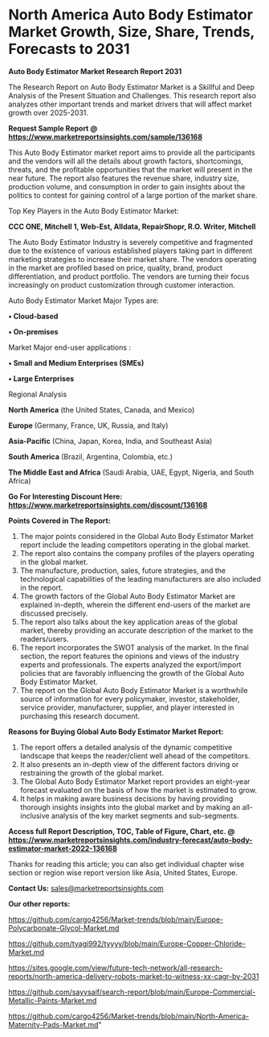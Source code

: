 # North America Auto Body Estimator Market Growth, Size, Share, Trends, Forecasts to 2031

<strong>Auto Body Estimator Market Research Report 2031</strong>

The Research Report on Auto Body Estimator Market is a Skillful and Deep Analysis of the Present Situation and Challenges. This research report also analyzes other important trends and market drivers that will affect market growth over 2025-2031.

<strong>Request Sample Report @ <a href=https://www.marketreportsinsights.com/sample/136168>https://www.marketreportsinsights.com/sample/136168</a></strong>

This Auto Body Estimator market report aims to provide all the participants and the vendors will all the details about growth factors, shortcomings, threats, and the profitable opportunities that the market will present in the near future. The report also features the revenue share, industry size, production volume, and consumption in order to gain insights about the politics to contest for gaining control of a large portion of the market share.

Top Key Players in the Auto Body Estimator Market:

<strong>CCC ONE, Mitchell 1, Web-Est, Alldata, RepairShopr, R.O. Writer, Mitchell</strong>

The Auto Body Estimator Industry is severely competitive and fragmented due to the existence of various established players taking part in different marketing strategies to increase their market share. The vendors operating in the market are profiled based on price, quality, brand, product differentiation, and product portfolio. The vendors are turning their focus increasingly on product customization through customer interaction.

Auto Body Estimator Market Major Types are:

<strong>• Cloud-based

• On-premises</strong>

Market Major end-user applications :

<strong>• Small and Medium Enterprises (SMEs)

• Large Enterprises</strong>

Regional Analysis

</u><strong><b>North America</b></strong> (the United States, Canada, and Mexico)

<strong><b>Europe </b></strong>(Germany, France, UK, Russia, and Italy)

<strong><b>Asia-Pacific</b></strong> (China, Japan, Korea, India, and Southeast Asia)

<strong><b>South America</b></strong> (Brazil, Argentina, Colombia, etc.)

<strong><b>The Middle East and Africa</b></strong> (Saudi Arabia, UAE, Egypt, Nigeria, and South Africa)

<strong>Go For Interesting Discount Here: <a href=https://www.marketreportsinsights.com/discount/136168>https://www.marketreportsinsights.com/discount/136168</a></strong>

<strong>Points Covered in The Report:</strong>
<ol>
  <li>The major points considered in the Global Auto Body Estimator Market report include the leading competitors operating in the global market.</li>
  <li>The report also contains the company profiles of the players operating in the global market.</li>
  <li>The manufacture, production, sales, future strategies, and the technological capabilities of the leading manufacturers are also included in the report.</li>
  <li>The growth factors of the Global Auto Body Estimator Market are explained in-depth, wherein the different end-users of the market are discussed precisely.</li>
  <li>The report also talks about the key application areas of the global market, thereby providing an accurate description of the market to the readers/users.</li>
  <li>The report incorporates the SWOT analysis of the market. In the final section, the report features the opinions and views of the industry experts and professionals. The experts analyzed the export/import policies that are favorably influencing the growth of the Global Auto Body Estimator Market.</li>
  <li>The report on the Global Auto Body Estimator Market is a worthwhile source of information for every policymaker, investor, stakeholder, service provider, manufacturer, supplier, and player interested in purchasing this research document.</li>
</ol>
<strong>Reasons for Buying Global Auto Body Estimator Market Report:</strong>

<ol>
  <li>The report offers a detailed analysis of the dynamic competitive landscape that keeps the reader/client well ahead of the competitors.</li>
  <li>It also presents an in-depth view of the different factors driving or restraining the growth of the global market.</li>
  <li>The Global Auto Body Estimator Market report provides an eight-year forecast evaluated on the basis of how the market is estimated to grow.</li>
  <li>It helps in making aware business decisions by having providing thorough insights insights into the global market and by making an all-inclusive analysis of the key market segments and sub-segments.</li>
</ol>
<strong>Access full Report Description, TOC, Table of Figure, Chart, etc. @ <a href=https://www.marketreportsinsights.com/industry-forecast/auto-body-estimator-market-2022-136168>https://www.marketreportsinsights.com/industry-forecast/auto-body-estimator-market-2022-136168</a></strong>


Thanks for reading this article; you can also get individual chapter wise section or region wise report version like Asia, United States, Europe.

<strong>Contact Us:</strong>
sales@marketreportsinsights.com

<strong>Our other reports:</strong>

<a href=https://github.com/cargo4256/Market-trends/blob/main/Europe-Polycarbonate-Glycol-Market.md>https://github.com/cargo4256/Market-trends/blob/main/Europe-Polycarbonate-Glycol-Market.md</a>

<a href=https://github.com/tyagi992/tyyyy/blob/main/Europe-Copper-Chloride-Market.md>https://github.com/tyagi992/tyyyy/blob/main/Europe-Copper-Chloride-Market.md</a>

<a href=https://sites.google.com/view/future-tech-network/all-research-reports/north-america-delivery-robots-market-to-witness-xx-cagr-by-2031>https://sites.google.com/view/future-tech-network/all-research-reports/north-america-delivery-robots-market-to-witness-xx-cagr-by-2031</a>

<a href=https://github.com/sayysaif/search-report/blob/main/Europe-Commercial-Metallic-Paints-Market.md>https://github.com/sayysaif/search-report/blob/main/Europe-Commercial-Metallic-Paints-Market.md</a>

<a href=https://github.com/cargo4256/Market-trends/blob/main/North-America-Maternity-Pads-Market.md>https://github.com/cargo4256/Market-trends/blob/main/North-America-Maternity-Pads-Market.md</a>"
